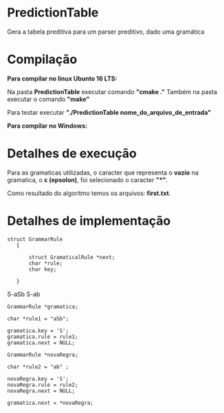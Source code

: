 # PredictionTable
Gera a tabela preditiva para um parser preditivo, dado uma gramática

# Compilação

**Para compilar no linux Ubunto 16 LTS:**

Na pasta **PredictionTable** executar comando **"cmake ."**
Também na pasta executar o comando **"make"**

Para testar executar **"./PredictionTable nome_do_arquivo_de_entrada"**

**Para compilar no Windows:**

# Detalhes de execução

Para as gramaticas utilizadas, o caracter que representa o **vazio** na gramatica, o **ε (epsolon)**, foi selecionado o caracter **"*"**.

Como resultado do algoritmo temos os arquivos: **first.txt**.

# Detalhes de implementação

```
struct GrammarRule
   {
   
       struct GramaticalRule *next;
       char *rule;
       char key;
         
   }
```

S-aSb
S-ab

```
GrammarRule *gramatica;

char *rule1 = "aSb";

gramatica.key = 'S';
gramatica.rule = rule1;
gramatica.next = NULL;

GrammarRule *novaRegra;

char *rule2 = "ab" ;

novaRegra.key = 'S';
novaRegra.rule = rule2;
novaRegra.next = NULL;

gramatica.next = *novaRegra;
```



